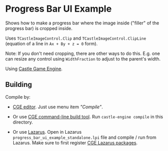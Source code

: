 # Progress Bar UI Example

Shows how to make a progress bar where the image inside ("filler" of the progress bar) is cropped inside.

Uses `TCastleImageControl.Clip` and `TCastleImageControl.ClipLine` (equation of a line in `Ax + By + z = 0` form).

Note: If you don't need cropping, there are other ways to do this. E.g. one can resize any control using `WidthFraction` to adjust to the parent's width.

Using [Castle Game Engine](https://castle-engine.io/).

## Building

Compile by:

- [CGE editor](https://castle-engine.io/manual_editor.php). Just use menu item _"Compile"_.

- Or use [CGE command-line build tool](https://castle-engine.io/build_tool). Run `castle-engine compile` in this directory.

- Or use [Lazarus](https://www.lazarus-ide.org/). Open in Lazarus `progress_bar_ui_example_standalone.lpi` file and compile / run from Lazarus. Make sure to first register [CGE Lazarus packages](https://castle-engine.io/lazarus).
